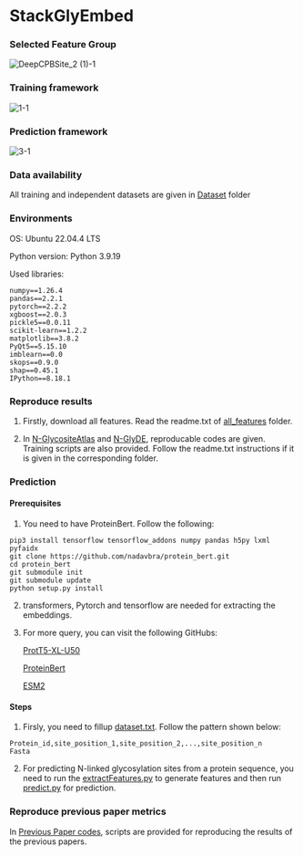 # StackGlyEmbed

### Selected Feature Group
![DeepCPBSite_2 (1)-1](https://github.com/user-attachments/assets/7c21ce0b-324e-403d-ad52-ec1c8317d7ae)



### Training framework
![1-1](https://github.com/user-attachments/assets/644ab2bb-06b7-417f-81b8-9e9b999c7da1)


### Prediction framework
![3-1](https://github.com/user-attachments/assets/ba0c5b63-08e6-4a91-85e7-fab64c9afdd5)

### Data availability
All training and independent datasets are given in [Dataset](Dataset) folder

### Environments
OS: Ubuntu 22.04.4 LTS

Python version: Python 3.9.19


Used libraries: 
```
numpy==1.26.4
pandas==2.2.1
pytorch==2.2.2
xgboost==2.0.3
pickle5==0.0.11
scikit-learn==1.2.2
matplotlib==3.8.2
PyQt5==5.15.10
imblearn==0.0
skops==0.9.0
shap==0.45.1
IPython==8.18.1
```

### Reproduce results
1. Firstly, download all features. Read the readme.txt of  [all_features](all_features) folder.

2. In [N-GlycositeAtlas](N-GlycositeAtlas) and [N-GlyDE](N-GlyDE), reproducable codes are given. Training scripts are also provided. Follow the readme.txt instructions if it is given in the corresponding folder.

### Prediction
#### Prerequisites
1. You need to have ProteinBert. Follow the following:
```
pip3 install tensorflow tensorflow_addons numpy pandas h5py lxml pyfaidx
git clone https://github.com/nadavbra/protein_bert.git
cd protein_bert
git submodule init
git submodule update
python setup.py install
```
2. transformers, Pytorch and tensorflow are needed for extracting the embeddings.

3. For more query, you can visit the following GitHubs:

    [ProtT5-XL-U50](https://github.com/agemagician/ProtTrans)

    [ProteinBert](https://github.com/nadavbra/protein_bert)

    [ESM2](https://github.com/facebookresearch/esm)

#### Steps
1. Firsly, you need to fillup [dataset.txt](prediction/dataset.txt). Follow the pattern shown below:

```
Protein_id,site_position_1,site_position_2,...,site_position_n
Fasta
```

2. For predicting N-linked glycosylation sites from a protein sequence, you need to run the [extractFeatures.py](prediction/extractFeatures.py) to generate features and then run [predict.py](prediction/predict.py) for prediction.

### Reproduce previous paper metrics
In [Previous Paper codes](<Previous Paper codes>), scripts are provided for reproducing the results of the previous papers.

